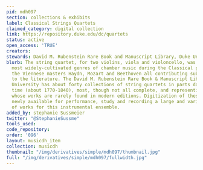 ```yaml
---
pid: mdh097
section: collections & exhibits
label: Classical Strings Quartets
claimed_category: digital collection
link: https://repository.duke.edu/dc/quartets
status: active
open_access: 'TRUE'
creators:
stewards: David M. Rubenstein Rare Book and Manuscript Library, Duke University
blurb: The string quartet, for two violins, viola and violoncello, was one of the
  most widely-cultivated genres of chamber music during the Classical period, with
  the Viennese masters Haydn, Mozart and Beethoven all contributing substantially
  to the literature. The David M. Rubenstein Rare Book & Manuscript Library at Duke
  University has about forty collections of string quartets in parts dating from this
  time (about 1770-1840), most, though not all complete, and representing composers
  whose works are rarely found in modern editions. Digitization of these parts makes
  newly available for performance, study and recording a large and varied repertoire
  of works for this instrumental ensemble.
added_by: stephanie Sussmeier
twitter: "@StephanieSussme"
tools_used:
code_repository:
order: '096'
layout: musicdh_item
collection: musicdh
thumbnail: "/img/derivatives/simple/mdh097/thumbnail.jpg"
full: "/img/derivatives/simple/mdh097/fullwidth.jpg"
---
```

